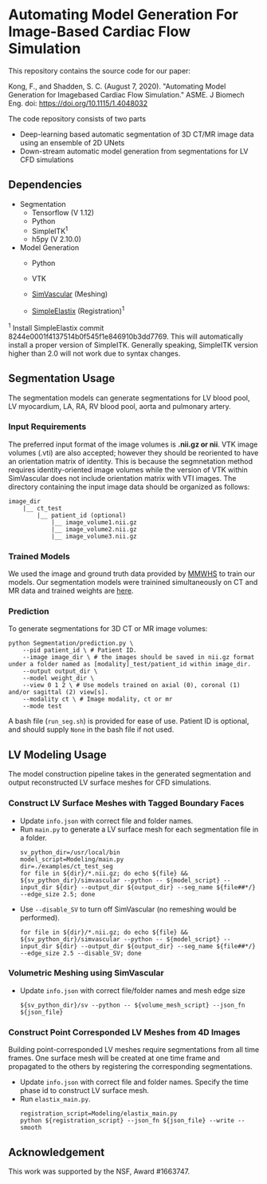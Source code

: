 # Automating Model Generation For Image-Based Cardiac Flow Simulation

This repository contains the source code for our paper:

Kong, F., and Shadden, S. C. (August 7, 2020). "Automating Model Generation for Imagebased Cardiac Flow Simulation." ASME. J Biomech Eng. doi: https://doi.org/10.1115/1.4048032

The code repository consists of two parts

* Deep-learning based automatic segmentation of 3D CT/MR image data using an ensemble of 2D UNets
* Down-stream automatic model generation from segmentations for LV CFD simulations 

## Dependencies

* Segmentation 
    * Tensorflow (V 1.12)
    * Python
    * SimpleITK<sup>1</sup>
    * h5py (V 2.10.0)
* Model Generation
    * Python
    
    * VTK
    
    * [SimVascular](https://github.com/SimVascular/SimVascular) (Meshing)
    
    * [SimpleElastix](https://github.com/SuperElastix/SimpleElastix) (Registration)<sup>1</sup>
    

<sup>1</sup>  Install SimpleElastix commit 8244e0001f4137514b0f545f1e846910b3dd7769. This will automatically install a proper version of SimpleITK. Generally speaking, SimpleITK version higher than 2.0 will not work due to syntax changes.
    
      

## Segmentation Usage 

The segmentation models can generate segmentations for LV blood pool, LV myocardium, LA, RA, RV blood pool, aorta and pulmonary artery.
### Input Requirements
The preferred input format of the image volumes is **.nii.gz or nii**. VTK image volumes (.vti) are also accepted; however they should be reoriented to have an orientation matrix of identity. This is because the segmnetation method requires identity-oriented image volumes while the version of VTK within SimVascular does not include orientation matrix with VTI images. 
The directory containing the input image data should be organized as follows:

```
image_dir
    |__ ct_test
        |__ patient_id (optional)
          	|__ image_volume1.nii.gz
          	|__ image_volume2.nii.gz
          	|__ image_volume3.nii.gz
```
### Trained Models
We used the image and ground truth data provided by [MMWHS](http://www.sdspeople.fudan.edu.cn/zhuangxiahai/0/mmwhs/) to train our models. 
Our segmentation models were trainined simultaneously on CT and MR data and trained weights are [here](https://drive.google.com/open?id=162Xr5OezSZL-0K3aoYO7WnHWuGTEXkkj). 

### Prediction
To generate segmentations for 3D CT or MR image volumes:
```
python Segmentation/prediction.py \
    --pid patient_id \ # Patient ID.
    --image image_dir \ # the images should be saved in nii.gz format under a folder named as [modality]_test/patient_id within image_dir. 
    --output output_dir \
    --model weight_dir \
    --view 0 1 2 \ # Use models trained on axial (0), coronal (1) and/or sagittal (2) view[s].
    --modality ct \ # Image modality, ct or mr
    --mode test
```

A bash file (`run_seg.sh`) is provided for ease of use. Patient ID is optional, and should supply `None` in the bash file if not used.

## LV Modeling Usage

The model construction pipeline takes in the generated segmentation and output reconstructed LV surface meshes for CFD simulations. 

### Construct LV Surface Meshes with Tagged Boundary Faces
* Update `info.json` with correct file and folder names.
* Run `main.py` to generate a LV surface mesh for each segmentation file in a folder.   
    ```
    sv_python_dir=/usr/local/bin
    model_script=Modeling/main.py
    dir=./examples/ct_test_seg
    for file in ${dir}/*.nii.gz; do echo ${file} &&  ${sv_python_dir}/simvascular --python -- ${model_script} --input_dir ${dir} --output_dir ${output_dir} --seg_name ${file##*/} --edge_size 2.5; done
    ```
* Use `--disable_SV` to turn off SimVascular (no remeshing would be performed). 
    ```
    for file in ${dir}/*.nii.gz; do echo ${file} &&  ${sv_python_dir}/simvascular --python -- ${model_script} --input_dir ${dir} --output_dir ${output_dir} --seg_name ${file##*/} --edge_size 2.5 --disable_SV; done
    ```
### Volumetric Meshing using SimVascular 
*  Update `info.json` with correct file/folder names and mesh edge size
    ```
    ${sv_python_dir}/sv --python -- ${volume_mesh_script} --json_fn ${json_file}
    ```
### Construct Point Corresponded LV Meshes from 4D Images
Building point-corresponded LV meshes require segmentations from all time frames. One surface mesh will be created at one time frame and propagated to the others by registering the corresponding segmentations. 
* Update `info.json` with correct file and folder names. Specify the time phase id to construct LV surface mesh.
* Run `elastix_main.py`.
    ```
    registration_script=Modeling/elastix_main.py
    python ${registration_script} --json_fn ${json_file} --write --smooth
    ```
## Acknowledgement
This work was supported by the NSF, Award #1663747. 


